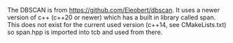 


The DBSCAN is from https://github.com/Eleobert/dbscan.
It uses a newer version of c++ (c++20 or newer) which has a built in library called span. This does not exist for the current
used version (c++14, see CMakeLists.txt) so span.hpp is imported into tcb and used from there.